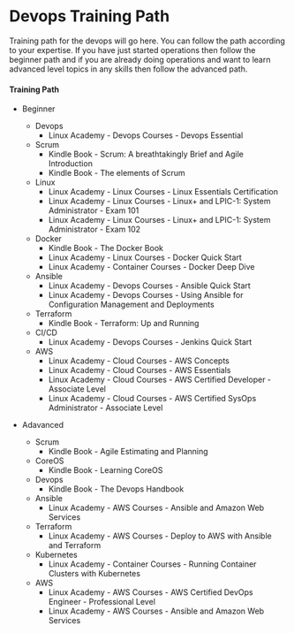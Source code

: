 Devops Training Path
===========================

Training path for the devops will go here.
You can follow the path according to your expertise. If you have just started operations then follow the beginner path and if you are already doing operations and want to learn advanced level topics in any skills then follow the advanced path.


#### Training Path

* Beginner
	* Devops
		* Linux Academy - Devops Courses - Devops Essential
	* Scrum
		* Kindle Book - Scrum: A breathtakingly Brief and Agile Introduction
		* Kindle Book - The elements of Scrum
	* Linux
		* Linux Academy - Linux Courses - Linux Essentials Certification
		* Linux Academy - Linux Courses - Linux+ and LPIC-1: System Administrator - Exam 101
		* Linux Academy - Linux Courses - Linux+ and LPIC-1: System Administrator - Exam 102
	* Docker
		* Kindle Book - The Docker Book
		* Linux Academy - Linux Courses - Docker Quick Start
		* Linux Academy - Container Courses - Docker Deep Dive
	* Ansible
		* Linux Academy - Devops Courses - Ansible Quick Start
		* Linux Academy - Devops Courses - Using Ansible for Configuration Management and Deployments
	* Terraform
		* Kindle Book - Terraform: Up and Running
	* CI/CD 
		* Linux Academy - Devops Courses - Jenkins Quick Start
	* AWS
		* Linux Academy - Cloud Courses - AWS Concepts
		* Linux Academy - Cloud Courses - AWS Essentials
		* Linux Academy - Cloud Courses - AWS Certified Developer - Associate Level
		* Linux Academy - Cloud Courses - AWS Certified SysOps Administrator - Associate Level

* Adavanced
	* Scrum
		* Kindle Book - Agile Estimating and Planning
	* CoreOS
		* Kindle Book - Learning CoreOS
	* Devops
		* Kindle Book - The Devops Handbook
	* Ansible
		* Linux Academy - AWS Courses - Ansible and Amazon Web Services
	* Terraform
		* Linux Academy - AWS Courses - Deploy to AWS with Ansible and Terraform
	* Kubernetes
		* Linux Academy - Container Courses - Running Container Clusters with Kubernetes
	* AWS
		* Linux Academy - AWS Courses - AWS Certified DevOps Engineer - Professional Level
		* Linux Academy - AWS Courses - Ansible and Amazon Web Services
